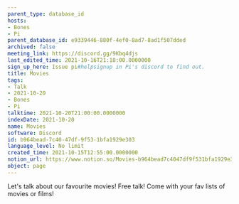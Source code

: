 ```yaml
---
parent_type: database_id
hosts:
- Bones
- Pi
parent_database_id: e9339446-880f-4ef0-8ad7-8ad1f507dded
archived: false
meeting_link: https://discord.gg/9Kbq4djs
last_edited_time: 2021-10-16T21:18:00.0000000
sign_up_here: Issue pi#helpsignup in Pi's discord to find out.
title: Movies
tags:
- Talk
- 2021-10-20
- Bones
- Pi
talktime: 2021-10-20T21:00:00.0000000
indexDate: 2021-10-20
name: Movies
software: Discord
id: b964bead-7c40-47df-9f53-1bfa1929e303
language_level: No limit
created_time: 2021-10-15T12:55:00.0000000
notion_url: https://www.notion.so/Movies-b964bead7c4047df9f531bfa1929e303
object: page
---
```


Let's talk about our favourite movies!
Free talk! Come with your fav lists of movies or films!


